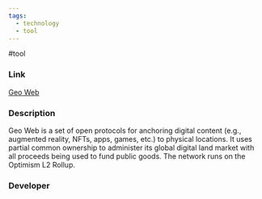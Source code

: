 ```yaml
---
tags:
  - technology
  - tool
---
```

#tool

### Link

[Geo Web](https://geoweb.land/)

### Description

Geo Web is a set of open protocols for anchoring digital content (e.g., augmented reality, NFTs, apps, games, etc.) to physical locations. It uses partial common ownership to administer its global digital land market with all proceeds being used to fund public goods. The network runs on the Optimism L2 Rollup.

### Developer


